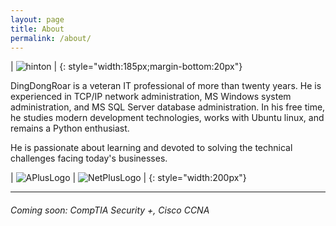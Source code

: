 ```yaml
---
layout: page
title: About
permalink: /about/
---
```

| ![hinton](http://localhost:4000/assets/myAvatar.svg) |
{: style="width:185px;margin-bottom:20px"}

DingDongRoar is a veteran IT professional of more than twenty years.  He is experienced in TCP/IP network administration, MS Windows system administration, and MS SQL Server database administration.  In his free time, he studies modern development technologies, works with Ubuntu linux, and remains a Python enthusiast.

He is passionate about learning and devoted to solving the technical challenges facing today's businesses.

| ![APlusLogo](http://localhost:4000/assets/APlusLogo.png) | ![NetPlusLogo](http://localhost:4000/assets/NetPlusLogo.png) |
{: style="width:200px"}

---

###### Coming soon: CompTIA Security +, Cisco CCNA
